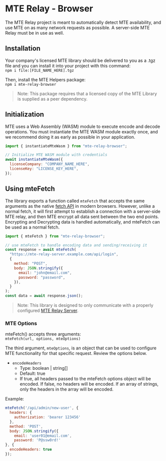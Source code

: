 # MTE Relay - Browser

The MTE Relay project is meant to automatically detect MTE availability, and use MTE on as many network requests as possible. A server-side MTE Relay must be in use as well.

## Installation

Your company's licensed MTE library should be delivered to you as a .tgz file and you can install it into your project with this command:\
`npm i file:[FILE_NAME_HERE].tgz`

Then, install the MTE Helpers package:\
`npm i mte-relay-browser`

> Note: This package requires that a licensed copy of the MTE Library is supplied as a peer dependency.

## Initialization

MTE uses a Web Assembly (WASM) module to execute encode and decode operations. You must instantiate the MTE WASM module exactly once, and we recommend doing it as early as possible in your application.

```js
import { instantiateMteWasm } from "mte-relay-browser";

// Initialize MTE WASM module with credentials
await instantiateMteWasm({
  licenseCompany: "COMPANY_NAME_HERE",
  licenseKey: "LICENSE_KEY_HERE",
});
```

## Using mteFetch

The library exports a function called `mteFetch` that accepts the same arguments as the native [fetch API](https://developer.mozilla.org/en-US/docs/Web/API/Fetch_API/Using_Fetch) in modern browsers. However, unlike a normal fetch, it will first attempt to establish a connection with a server-side MTE relay, and then MTE encrypt all data sent between the two end points. Encrypting and Decrypting data is handled automatically, and mteFetch can be used as a normal fetch.

```js
import { mteFetch } from "mte-relay-browser";

// use mteFetch to handle encoding data and sending/receiving it
const response = await mteFetch(
  "https://mte-relay-server.example.com/api/login",
  {
    method: "POST",
    body: JSON.stringify({
      email: "john@email.com",
      password: "password",
    }),
  }
);
const data = await response.json();
```

> Note: This library is designed to only communicate with a properly configured [MTE Relay Server](https://www.npmjs.com/package/mte-relay-server).

### MTE Options

mteFetch() accepts three arguments:\
`mteFetch(url, options, mteOptions)`

The third argument, `mteOptions`, is an object that can be used to configure MTE functionality for that specific request. Review the options below.

- `encodeHeaders`
  - Type: boolean | string[]
  - Default: true
  - If true, all headers passed to the mteFetch options object will be encoded. If false, no headers will be encoded. If an array of strings, only the headers in the array will be encoded.

Example:

```js
mteFetch('/api/admin/new-user', {
  headers: {
    authorization: 'bearer 123456'
  },
  method: 'POST',
  body: JSON.stringify({
    email: 'user01@email.com',
    password: 'P@ssw0rd!'
}, {
  encodeHeaders: true
});
```
